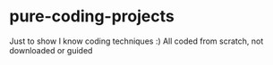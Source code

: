 # pure-coding-projects
Just to show I know coding techniques :)
All coded from scratch, not downloaded or guided
